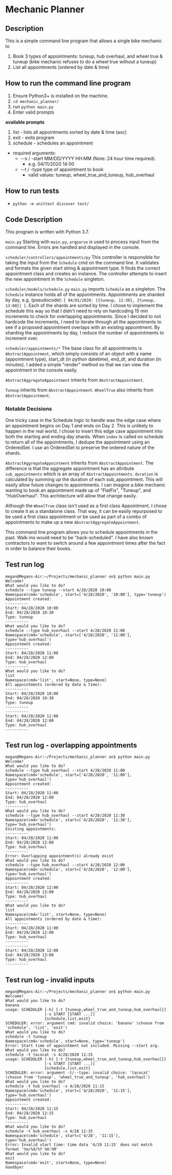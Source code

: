 # Mechanic Planner

## Description
This is a simple command line program that allows a single bike mechanic to
1. Book 3 types of appointments: tuneup, hub overhaul, and wheel true & tuneup (bike mechanic refuses to do a wheel true without a tuneup)
2. List all appointments (ordered by date & time)

## How to run the command line program
1. Ensure Python3+ is installed on the machine.
2. `cd mechanic_planner/`
3. run `python main.py`
4. Enter valid prompts

**available prompts**
1. list - lists all appointments sorted by date & time (asc)
2. exit - exits program
3. schedule - schedules an appointment
  * required arguments:
    * --s / -start MM/DD/YYYY HH:MM (Note: 24 hour time required).
      * e.g. 04/11/2020 14:00
    * --t / -type type of appointment to book
      * valid values: tuneup, wheel_true_and_tuneup, hub_overhaul

## How to run tests
- `python -m unittest discover test/`

## Code Description
This program is written with Python 3.7.

`main.py`
Starting with `main.py`, `argparse` is used to process input from the command line. Errors are handled and displayed in the console.

`scheduler/controllers/appointments/py`
This controller is responsible for taking the input from the `Schedule` cmd on the command line. It validates and formats the given start string & appointment type. It finds the correct appointment class and creates an instance. The controller attempts to insert the new appointment in the `Schedule` singleton.

`scheduler/models/schedule.py`
`main.py` imports `Schedule` as a singleton. The `Schedule` instance holds all of the appointments. Appointments are sharded by day, e.g. (pseudocode): `{ 04/01/2020: [{tuneup, 11:30}, {tuneup, 13:00}] }`. Each of the shards are sorted by time. I chose to implement the schedule this way so that I didn't need to rely on hardcoding 15 min increments to check for overlapping appointments. Since I decided to not hardcode the increments, I need to iterate through all the appointments to see if a proposed appointment overlaps with an existing appointment. By sharding the appointments by day, I reduce the number of appointments to increment over.

`scheduler/appointments/*`
The base class for all appointments is `AbstractAppointment`, which simply consists of an object with a name (appointment type), start_dt (in python datetime), end_dt, and duration (in minutes).
I added a simple "render" method so that we can view the appointment in the console easily.

`AbstractAggregateAppointment` inherits from `AbstractAppointment`.

`Tuneup` inherits from `AbstractAppointment`. `WheelTrue` also inherits from `AbstractAppointment`.

### Notable Decisions
One tricky case in the Schedule logic to handle was the edge case where an appointment begins on Day 1 and ends on Day 2. This is unlikely to happen in the real world. I chose to insert this edge case appointment into both the starting and ending day shards. When `index` is called on schedule to return all of the appointments, I dedupe the appointment using an OrderedSet. I use an OrderedSet to preserve the ordered nature of the shards.

`AbstractAggregateAppointment` inherits from `AbstractAppointment`. The difference is that the aggregate appointment has an attribute `sub_appointments` which is an array of `AbstractAppointments`. `duration` is calculated by summing up the duration of each sub_appointment. This will easily allow future changes to appointments. I can imagine a bike mechanic wanting to book an appointment made up of "FlatFix", "Tuneup", and "HubOverhaul". This architecture will allow that change easily.

Although the `WheelTrue` class isn't used as a first class Appointment, I chose to create it as a standalone class. That way, it can be easily repurposed to be used a first class appointment or be used as part of a combo of appointments to make up a new `AbstractAggregateAppointment`.

This command line program allows you to schedule appointments in the past. Walk-ins would need to be "back-scheduled". I have also known contractors to want to switch around a few appointment times after the fact in order to balance their books.

## Test run log
```
megan@Megans-Air:~/Projects/mechanic_planner on$ python main.py
Welcome!
What would you like to do?
schedule --type tuneup --start 4/28/2020 10:00
Namespace(cmd='schedule', start=['4/28/2020', '10:00'], type='tuneup')
Appointment created:
----------
Start: 04/28/2020 10:00
End: 04/28/2020 10:30
Type: tuneup
----------
What would you like to do?
schedule --type hub_overhaul --start 4/28/2020 11:00
Namespace(cmd='schedule', start=['4/28/2020', '11:00'], type='hub_overhaul')
Appointment created:
----------
Start: 04/28/2020 11:00
End: 04/28/2020 12:00
Type: hub_overhaul
----------
What would you like to do?
list
Namespace(cmd='list', start=None, type=None)
All appointments (ordered by date & time):
----------
Start: 04/28/2020 10:00
End: 04/28/2020 10:30
Type: tuneup
----------
----------
Start: 04/28/2020 11:00
End: 04/28/2020 12:00
Type: hub_overhaul
----------
```

## Test run log - overlapping appointments
```
megan@Megans-Air:~/Projects/mechanic_planner on$ python main.py
Welcome!
What would you like to do?
schedule --type hub_overhaul --start 4/28/2020 11:00
Namespace(cmd='schedule', start=['4/28/2020', '11:00'], type='hub_overhaul')
Appointment created:
----------
Start: 04/28/2020 11:00
End: 04/28/2020 12:00
Type: hub_overhaul
----------
What would you like to do?
schedule --type hub_overhaul --start 4/28/2020 11:30
Namespace(cmd='schedule', start=['4/28/2020', '11:30'], type='hub_overhaul')
Existing appointments:
----------
Start: 04/28/2020 11:00
End: 04/28/2020 12:00
Type: hub_overhaul
----------
Error: Overlapping appointment(s) already exist
What would you like to do?
schedule --type hub_overhaul --start 4/28/2020 12:00
Namespace(cmd='schedule', start=['4/28/2020', '12:00'], type='hub_overhaul')
Appointment created:
----------
Start: 04/28/2020 12:00
End: 04/28/2020 13:00
Type: hub_overhaul
----------
What would you like to do?
list
Namespace(cmd='list', start=None, type=None)
All appointments (ordered by date & time):
----------
Start: 04/28/2020 11:00
End: 04/28/2020 12:00
Type: hub_overhaul
----------
----------
Start: 04/28/2020 12:00
End: 04/28/2020 13:00
Type: hub_overhaul
----------
```
## Test run log - invalid inputs
```
megan@Megans-Air:~/Projects/mechanic_planner on$ python main.py
Welcome!
What would you like to do?
banana
usage: SCHEDULER [-h] [-t {tuneup,wheel_true_and_tuneup,hub_overhaul}]
                 [-s START [START ...]]
                 {schedule,list,exit}
SCHEDULER: error: argument cmd: invalid choice: 'banana' (choose from 'schedule', 'list', 'exit')
What would you like to do?
schedule -t tuneup
Namespace(cmd='schedule', start=None, type='tuneup')
Error: Start time of appointment not included. Missing --start arg.
What would you like to do?
schedule -t tacocat -s 4/28/2020 11:15
usage: SCHEDULER [-h] [-t {tuneup,wheel_true_and_tuneup,hub_overhaul}]
                 [-s START [START ...]]
                 {schedule,list,exit}
SCHEDULER: error: argument -t/--type: invalid choice: 'tacocat' (choose from 'tuneup', 'wheel_true_and_tuneup', 'hub_overhaul')
What would you like to do?
schedule -t hub_overhaul -s 4/28/2020 11:15
Namespace(cmd='schedule', start=['4/28/2020', '11:15'], type='hub_overhaul')
Appointment created:
----------
Start: 04/28/2020 11:15
End: 04/28/2020 12:15
Type: hub_overhaul
----------
What would you like to do?
schedule -t hub_overhaul -s 4/28 11:15
Namespace(cmd='schedule', start=['4/28', '11:15'], type='hub_overhaul')
Error: Invalid start time: time data '4/28 11:15' does not match format '%m/%d/%Y %H:%M'
What would you like to do?
exit
Namespace(cmd='exit', start=None, type=None)
Goodbye!
```
